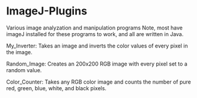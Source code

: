 # ImageJ-Plugins
Various image analyzation and manipulation programs
Note, most have imageJ installed for these programs to work, and all are written in Java.

My_Inverter: Takes an image and inverts the color values of every pixel in the image.

Random_Image: Creates an 200x200 RGB image with every pixel set to a random value.

Color_Counter: Takes any RGB color image and counts the number of pure red, green, blue, white, and black pixels.
